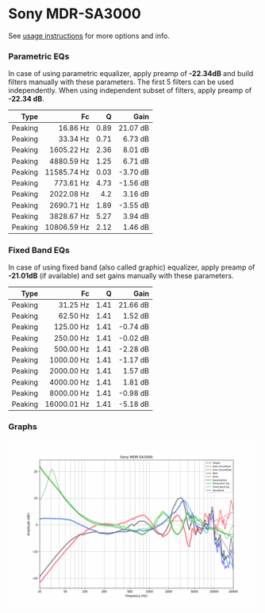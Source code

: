 # Sony MDR-SA3000
See [usage instructions](https://github.com/jaakkopasanen/AutoEq#usage) for more options and info.

### Parametric EQs
In case of using parametric equalizer, apply preamp of **-22.34dB** and build filters manually
with these parameters. The first 5 filters can be used independently.
When using independent subset of filters, apply preamp of **-22.34 dB**.

| Type    | Fc          |    Q | Gain     |
|--------:|------------:|-----:|---------:|
| Peaking | 16.86 Hz    | 0.89 | 21.07 dB |
| Peaking | 33.34 Hz    | 0.71 | 6.73 dB  |
| Peaking | 1605.22 Hz  | 2.36 | 8.01 dB  |
| Peaking | 4880.59 Hz  | 1.25 | 6.71 dB  |
| Peaking | 11585.74 Hz | 0.03 | -3.70 dB |
| Peaking | 773.61 Hz   | 4.73 | -1.56 dB |
| Peaking | 2022.08 Hz  | 4.2  | 3.16 dB  |
| Peaking | 2690.71 Hz  | 1.89 | -3.55 dB |
| Peaking | 3828.67 Hz  | 5.27 | 3.94 dB  |
| Peaking | 10806.59 Hz | 2.12 | 1.46 dB  |

### Fixed Band EQs
In case of using fixed band (also called graphic) equalizer, apply preamp of **-21.01dB**
(if available) and set gains manually with these parameters.

| Type    | Fc          |    Q | Gain     |
|--------:|------------:|-----:|---------:|
| Peaking | 31.25 Hz    | 1.41 | 21.66 dB |
| Peaking | 62.50 Hz    | 1.41 | 1.52 dB  |
| Peaking | 125.00 Hz   | 1.41 | -0.74 dB |
| Peaking | 250.00 Hz   | 1.41 | -0.02 dB |
| Peaking | 500.00 Hz   | 1.41 | -2.28 dB |
| Peaking | 1000.00 Hz  | 1.41 | -1.17 dB |
| Peaking | 2000.00 Hz  | 1.41 | 1.57 dB  |
| Peaking | 4000.00 Hz  | 1.41 | 1.81 dB  |
| Peaking | 8000.00 Hz  | 1.41 | -0.98 dB |
| Peaking | 16000.01 Hz | 1.41 | -5.18 dB |

### Graphs
![](./Sony%20MDR-SA3000.png)